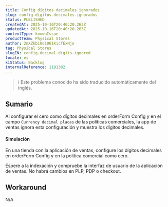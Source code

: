 ```yaml
---
title: Config dígitos decimales ignorados
slug: config-digitos-decimales-ignorados
status: PUBLISHED
createdAt: 2025-10-16T20:40:20.263Z
updatedAt: 2025-10-16T20:40:20.263Z
contentType: knownIssue
productTeam: Physical Stores
author: 2mXZkbi0oi061KicTExNjo
tag: Physical Stores
slugEN: config-decimal-digits-ignored
locale: es
kiStatus: Backlog
internalReference: 1191382
---
```


>ℹ️ Este problema conocido ha sido traducido automáticamente del inglés.

## Sumario


Al configurar el cero como dígitos decimales en orderForm Config y en el campo `Currency decimal places` de las políticas comerciales, la app de ventas ignora esta configuración y muestra los dígitos decimales.


#### Simulación


En una tienda con la aplicación de ventas, configure los dígitos decimales en orderForm Config y en la política comercial como cero.

Espere a la indexación y compruebe la interfaz de usuario de la aplicación de ventas. No habrá cambios en PLP, PDP o checkout.

## Workaround


N/A


